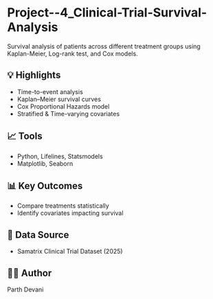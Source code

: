 # Project--4_Clinical-Trial-Survival-Analysis

Survival analysis of patients across different treatment groups using Kaplan-Meier, Log-rank test, and Cox models.


## 💡 Highlights
- Time-to-event analysis
- Kaplan–Meier survival curves
- Cox Proportional Hazards model
- Stratified & Time-varying covariates

## 📈 Tools
- Python, Lifelines, Statsmodels
- Matplotlib, Seaborn

## 📊 Key Outcomes
- Compare treatments statistically
- Identify covariates impacting survival

## 🧪 Data Source
- Samatrix Clinical Trial Dataset (2025)

## 🧑‍🔬 Author
Parth Devani
